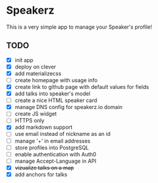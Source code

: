 # Speakerz

This is a very simple app to manage your Speaker's profile!

## TODO

- [x] init app
- [x] deploy on clever
- [x] add materializecss
- [ ] create homepage with usage info
- [x] create link to github page with default values for fields
- [x] add talks into speaker's model
- [ ] create a nice HTML speaker card
- [x] manage DNS config for speakerz.io domain
- [ ] create JS widget
- [ ] HTTPS only
- [x] add markdown support
- [ ] use email instead of nickname as an id
- [ ] manage '+' in email addresses
- [ ] store profiles into PostgreSQL
- [ ] enable authentication with Auth0
- [ ] manage Accept-Language in API
- [x] ~~vizualize talks on a map~~
- [x] add anchors for talks